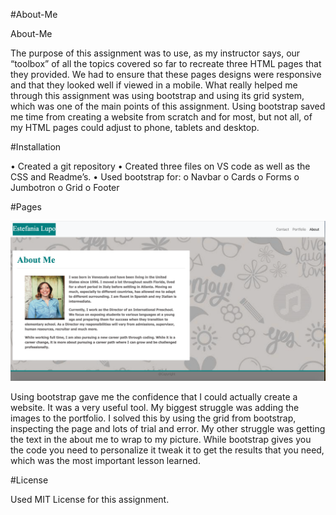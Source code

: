 #About-Me

About-Me

The purpose of this assignment was to use, as my instructor says, our “toolbox” of all the topics covered so far to recreate three HTML pages that they provided. We had to ensure that these pages designs were responsive and that they looked well if viewed in a mobile. What really helped me through this assignment was using bootstrap and using its grid system, which was one of the main points of this assignment. Using bootstrap saved me time from creating a website from scratch and for most, but not all, of my HTML pages could adjust to phone, tablets and desktop.

#Installation

•	Created a git repository
•	Created three files on VS code as well as the CSS and Readme’s.
•	Used bootstrap for:
o	Navbar
o	Cards
o	Forms
o	Jumbotron
o	Grid
o	Footer

#Pages

<img src="assets/images/aboutme.png">

Using bootstrap gave me the confidence that I could actually create a website. It was a very useful tool. My biggest struggle was adding the images to the portfolio. I solved this by using the grid from bootstrap, inspecting the page and lots of trial and error. My other struggle was getting the text in the about me to wrap to my picture. While bootstrap gives you the code you need to personalize it tweak it to get the results that you need, which was the most important lesson learned. 

#License

Used MIT License for this assignment. 
